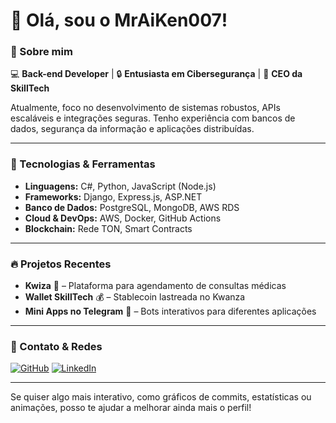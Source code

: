 # 👋 Olá, sou o MrAiKen007!

### 🚀 Sobre mim
💻 **Back-end Developer** | 🔒 **Entusiasta em Cibersegurança** | 🚀 **CEO da SkillTech**

Atualmente, foco no desenvolvimento de sistemas robustos, APIs escaláveis e integrações seguras. Tenho experiência com bancos de dados, segurança da informação e aplicações distribuídas.

---

### 🔧 Tecnologias & Ferramentas
- **Linguagens:** C#, Python, JavaScript (Node.js)
- **Frameworks:** Django, Express.js, ASP.NET
- **Banco de Dados:** PostgreSQL, MongoDB, AWS RDS
- **Cloud & DevOps:** AWS, Docker, GitHub Actions
- **Blockchain:** Rede TON, Smart Contracts

---

### 🔥 Projetos Recentes
- **Kwiza** 🏥 – Plataforma para agendamento de consultas médicas
- **Wallet SkillTech** 💰 – Stablecoin lastreada no Kwanza
- **Mini Apps no Telegram** 🤖 – Bots interativos para diferentes aplicações

---

### 📡 Contato & Redes
[![GitHub](https://img.shields.io/badge/GitHub-MrAiKen007-black?style=for-the-badge&logo=github)](https://github.com/MrAiKen007)
[![LinkedIn](https://img.shields.io/badge/LinkedIn-Visitar-blue?style=for-the-badge&logo=linkedin)](https://www.linkedin.com/in/seu-perfil)

---

Se quiser algo mais interativo, como gráficos de commits, estatísticas ou animações, posso te ajudar a melhorar ainda mais o perfil!
